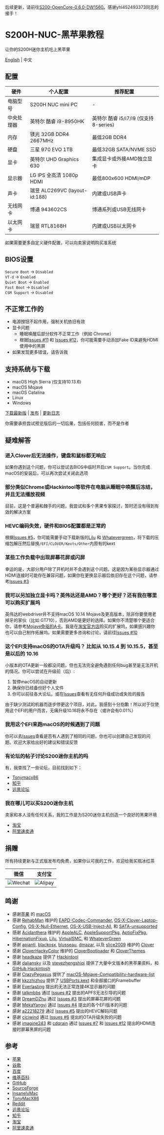 后续更新，请前往[S200-OpenCore-0.6.0-DW1560](https://github.com/yhl452493373/S200-OpenCore-0.6.0-DW1560)。感谢yhl452493373同志的接手！

# S200H-NUC-黑苹果教程

让你的S200H迷你主机吃上黑苹果

[English](https://github.com/EngLearnsh/S200H-NUC-Hackintosh/blob/master/README.md) | 中文

## 配置

| 硬件      | 个人配置                           | 推荐配置 |
| --------- | --------------------------------- | ------- |
| 电脑型号   | S200H NUC mini PC                 | -       |
| 中央处理器 | 英特尔 酷睿 i9-8950HK              | 英特尔 酷睿 i5/i7/i9 (仅支持8-series) |
| 内存      | 镁光 32GB DDR4 2667MHz         | 最低2GB DDR4                         |
| 硬盘      | 三星 970 EVO 1TB               | 最低32GB SATA/NVME SSD               |
| 显卡      | 英特尔 UHD Graphics 630            | 集成显卡或外接AMD独立显卡              |
| 显示器    | LG IPS 全高清 1080p HDMI          | 最低800x600 HDMI/mDP                 |
| 声卡      | 瑞昱 ALC269VC (layout-id:188)     | 内建或USB声卡                        |
| 无线网卡   | 博通 943602CS                    | 博通系列或USB无线网卡                |
| 以太网卡   | 瑞昱 RTL8168H                    | 内建或USB以太网卡                    |

如果需要更多自定义硬件配置，可以向卖家说明购买准系统

## BIOS设置

`Secure Boot` -> `Disabled`  
`VT-d` -> `Enabled`  
`Quiet Boot` -> `Enabled`  
`Fast Boot` -> `Disabled`  
`CSM Support` -> `Disabled`  

## 不正常工作的

- 电源按钮不起作用，强制关机依旧有效
- 显卡问题
  - 睡眠唤醒后部分软件不正常工作（例如 Chrome）
  - 根据[Issues #11](https://github.com/EngLearnsh/S200H-NUC-Hackintosh/issues/11) 和 [Issues #12](https://github.com/EngLearnsh/S200H-NUC-Hackintosh/issues/12)，你可能需要手动添加Fake ID来避免HDMI使用中的黑屏
- 如果发现更多错误，请告诉我

## 支持系统与下载

- macOS High Sierra (仅支持10.13.6)
- macOS Mojave
- macOS Catalina
- Linux
- Windows

[下载最新版](https://github.com/EngLearnsh/S200H-NUC-Hackintosh/releases/download/v1.4/S200H-EFI-v1.4.zip) | [发布](https://github.com/EngLearnsh/S200H-NUC-Hackintosh/releases) | [更新日志](https://github.com/EngLearnsh/S200H-NUC-Hackintosh/blob/master/Changelog_CN.md)

你需要承担尝试预览版后的一切后果，包括任何损害，而不是作者

## 疑难解答

### 进入Clover后无法操作，键盘和鼠标都无响应

如果你遇到这个问题，你可以尝试去BIOS中临时开启`CSM Support`。当你完成macOS的安装后，可以再次尝试关闭此选项

### 部分类似Chrome或Hackintool等软件在电脑从睡眠中唤醒后冻结，并且无法播放视频

目前，这是个普遍和棘手的问题，我尝试和多个黑果专家探讨，暂时还没有得到有效的解决方案

### HEVC编码失效，硬件和BIOS配置都是正常的

根据[Issues #5](https://github.com/EngLearnsh/S200H-NUC-Hackintosh/issues/5)，你可能需要手动下载新版的[Lilu](https://github.com/acidanthera/Lilu/releases) 和 [Whatevergreen](https://github.com/acidanthera/WhateverGreen/releases)，将下载的压缩包解压然后替换`/EFI/CLOVER/Kexts/Other`内原有的kext

### 某些工作负载中出现屏幕花屏或闪屏

幸运的是，大部分用户除了开机时并不会遇到这个问题。这是因为某些显示器通过HDMI连接时可能存在兼容问题，如果你在更换显示器后依旧存在这个问题，请参考[Issues #3](https://github.com/EngLearnsh/S200H-NUC-Hackintosh/issues/3)

### 我可以另加独立显卡吗？英伟达还是AMD？哪个更好？还有我在哪里可以购买扩展坞

英伟达的webdriver并不支持macOS 10.14 Mojave及更高版本，除非你要使用老掉牙的家伙（比如 GT710），否则AMD是更好的选择。如果你不清楚哪个更适合你，请参考[Mojave免驱的A卡](https://github.com/CrazyPegAsus/macOS-Mojave-Compatibility-hardware-list#%E9%A6%96%E9%80%89-%E8%93%9D%E5%AE%9D%E7%9F%B3-%E5%BE%AE%E6%98%9F-%E7%9A%84)。我是在[淘宝官方店](https://item.taobao.com/item.htm?spm=a1z10.5-c-s.w4002-21839614856.41.178472171zqPyZ&id=593258062526)购买的扩展坞，如果感兴趣你也可以自己制作拓展坞。如果需要更多咨询和讨论，请前往[Issues #10](https://github.com/EngLearnsh/S200H-NUC-Hackintosh/issues/10)

### 这个EFI支持macOS的OTA升级吗？ 比如从 10.15.4 到 10.15.5，甚至是以后的 10.16

小版本的OTA更新一般都没问题，但也无法完全避免遇到任何bug甚至是无法开机的情况。你可以尝试在升级前（后）:

1. 暂停macOS的自动更新
2. 确保你已经备份好个人文件
3. 你可以前往各大论坛，或在[Issues](https://github.com/EngLearnsh/S200H-NUC-Hackintosh/issues)查看有无任何升级成功或失败的报告

由于缺少测试的机器而逐步停更这个项目，对此，我感到十分抱歉！所以对于仅使用这个EFI的用户而言，无痛升级10.16将永不存在（或许会有0.01%）

### 我用这个EFI来跑macOS的时候遇到了问题

你可以去[Issues](https://github.com/EngLearnsh/S200H-NUC-Hackintosh/issues)查看是否有人遇到了相同的问题，你也可以创建自己发现的问题。欢迎大家给出好的建议和错误反馈

### 有论坛的帖子讨论S200迷你主机的吗

有，我查找了一些论坛，目前找到如下：

- [Tonymacx86](https://www.tonymacx86.com/threads/eglobal-s200-nuc-intel-i7-8750h-mini-pc-compatible.276741)
- [知乎](https://zhuanlan.zhihu.com/p/65263547)
- [远景论坛](http://bbs.pcbeta.com/viewthread-1826798-1-1.html)

### 我在哪儿可以买S200迷你主机

卖家和本人没有任何关系，我的工作是为S200迷你主机创造一个良好的黑果环境

- [淘宝](https://item.taobao.com/item.htm?spm=a230r.1.14.20.47f24c1aV8myCD&id=564185703343&ns=1&abbucket=14#detail)
- [阿里速卖通](https://www.aliexpress.com/item/32974757463.html?spm=2114.search0104.3.15.3df35489p80342&ws_ab_test=searchweb0_0,searchweb201602_6_10065_10130_10068_10547_319_317_10548_10696_10192_10190_453_10084_454_10083_10618_10307_10820_10301_10821_10303_537_536_10059_10884_10887_321_322_10103,searchweb201603_52,ppcSwitch_0&algo_expid=7ccf7ab0-f5cf-4f12-95f8-5b616c4e6775-2&algo_pvid=7ccf7ab0-f5cf-4f12-95f8-5b616c4e6775)

## 捐赠

所有持续更新与正式版发布均免费，如果你认可我的工作，欢迎给我买瓶冰红茶

| 微信                                                                                             | 支付宝                                                                                             |
| -------------------------------------------------------------------------------------------------- | -------------------------------------------------------------------------------------------------- |
| ![Wechat](https://github.com/EngLearnsh/S200H-NUC-Hackintosh/raw/master/Others/Wechat.png) | ![Alipay](https://github.com/EngLearnsh/S200H-NUC-Hackintosh/raw/master/Others/Alipay.jpeg) |

## 鸣谢

- 感谢[苹果](https://www.apple.com/) 的 [macOS](https://www.apple.com/macos/)
- 感谢 [RehabMan](https://github.com/RehabMan) 维护的 [EAPD-Codec-Commander](https://github.com/RehabMan/EAPD-Codec-Commander),  [OS-X-Clover-Laptop-Config](https://github.com/RehabMan/OS-X-Clover-Laptop-Config), [OS-X-Null-Ethernet](https://github.com/RehabMan/OS-X-Null-Ethernet), [OS-X-USB-Inject-All](https://github.com/RehabMan/OS-X-USB-Inject-All), 和 [SATA-unsupported](https://github.com/RehabMan/hack-tools/tree/master/kexts/SATA-unsupported.kext)
- 感谢 [Acidanthera](https://github.com/acidanthera) 维护的 [AppleALC](https://github.com/acidanthera/AppleALC), [AppleSupportPkg](https://github.com/acidanthera/AppleSupportPkg), [AptioFixPkg](https://github.com/acidanthera/AptioFixPkg), [HibernationFixup](https://github.com/acidanthera/HibernationFixup), [Lilu](https://github.com/acidanthera/Lilu), [VirtualSMC](https://github.com/acidanthera/VirtualSMC), 和 [WhateverGreen](https://github.com/acidanthera/WhateverGreen)
- 感谢 [apianti](https://sourceforge.net/u/apianti), [blackosx](https://sourceforge.net/u/blackosx), [blusseau](https://sourceforge.net/u/blusseau), [dmazar](https://sourceforge.net/u/dmazar), 以及 [slice2009](https://sourceforge.net/u/slice2009) 维护的 [Clover](https://sourceforge.net/projects/cloverefiboot)
- 感谢 [CloverHackyColor](https://github.com/CloverHackyColor) 维护的 [CloverBootloader](https://github.com/CloverHackyColor/CloverBootloader) 和 [CloverThemes](https://github.com/CloverHackyColor/CloverThemes)
- 感谢 [headkaze](https://www.insanelymac.com/forum/profile/1364628-headkaze/) 提供了 [Hackintool](https://github.com/headkaze/Hackintool)
- 感谢 [daliansky](https://github.com/daliansky/Hackintosh) 以及 [stevezhengshiqi](https://github.com/stevezhengshiqi) 提供了大量中文版本的黑苹果资料，和 [GitHub Hackintosh](https://github.com/daliansky/Hackintosh)
- 感谢 [CrazyPegasus](https://github.com/CrazyPegasus) 提供了 [macOS-Mojave-Compatibility-hardware-list](https://github.com/CrazyPegasus/macOS-Mojave-Compatibility-hardware-list)
- 感谢 [kkzzhizhou](https://github.com/kkzzhizhou) 提供了 [USBPorts.kext](https://github.com/kkzzhizhou/S200H_I7-8750H_Hackintosh/tree/master/EFI/CLOVER/kexts/Other/USBPorts.kext) 和全部接口的Framebuffer
- 感谢 [Everlasting](https://www.zhihu.com/people/3d7d974acb5eb086a0c378402ae0d100) 提出的无法正常连接4K显示器的问题
- 感谢 [talkmbbs](https://github.com/talkmbbs) 通过 [Issues #2](https://github.com/EngLearnsh/S200H-NUC-Hackintosh/issues/2) 提出的APFS无法引导的问题
- 感谢 [DreamDZhu](https://github.com/DreamDZhu) 通过 [Issues #3](https://github.com/EngLearnsh/S200H-NUC-Hackintosh/issues/3) 提出的屏幕花屏的问题
- 感谢 [MekaYangyi](https://github.com/MekaYangyi) 通过 [Issues #4](https://github.com/EngLearnsh/S200H-NUC-Hackintosh/issues/4) 提出的各个EFI版本的问题
- 感谢 [a22218279](https://github.com/a22218279) 通过 [Issues #5](https://github.com/EngLearnsh/S200H-NUC-Hackintosh/issues/5) 提出的HEVC解码问题
- 感谢 [ciciwind](https://github.com/ciciwind) 通过 [Issues #6](https://github.com/EngLearnsh/S200H-NUC-Hackintosh/issues/6) 提出的OTA升级失败的问题
- 感谢 [imagine243](https://github.com/imagine243) 和 [cdqrain](https://github.com/cdqrain) 通过 [Issues #7](https://github.com/EngLearnsh/S200H-NUC-Hackintosh/issues/7) 和 [Issues #12](https://github.com/EngLearnsh/S200H-NUC-Hackintosh/issues/12) 提出的HDMI连接时屏幕黑屏的问题

## 参考

- [苹果](https://www.apple.com/)
- [谷歌](https://www.google.com/)
- [百度](https://www.baidu.com/)
- [维基百科](https://www.wikipedia.org/)
- [GitHub](https://github.com/)
- [SourceForge](https://sourceforge.net/)
- [InsanelyMac](https://www.insanelymac.com/)
- [TonyMacX86](https://www.tonymacx86.com/)
- [Reddit](https://www.reddit.com/)
- [远景论坛](http://bbs.pcbeta.com/)
- [知乎](https://www.zhihu.com/)
- [淘宝](https://www.taobao.com/)
- [阿里速卖通](https://www.aliexpress.com/)
